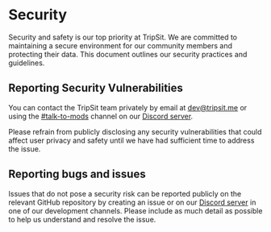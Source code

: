 # Security

Security and safety is our top priority at TripSit. We are committed to maintaining a secure environment for our community members and protecting their data. This document outlines our security practices and guidelines.

## Reporting Security Vulnerabilities

You can contact the TripSit team privately by email at [dev@tripsit.me](mailto:dev@tripsit.me) or using the [#talk-to-mods](https://discord.com/channels/179641883222474752/970695525693288498) channel on our [Discord server](https://discord.gg/tripsit).

Please refrain from publicly disclosing any security vulnerabilities that could affect user privacy and safety until we have had sufficient time to address the issue.

## Reporting bugs and issues

Issues that do not pose a security risk can be reported publicly on the relevant GitHub repository by creating an issue or on our [Discord server](https://discord.gg/tripsit) in one of our development channels. Please include as much detail as possible to help us understand and resolve the issue.
